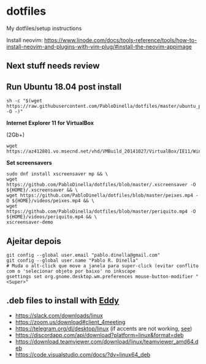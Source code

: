 # dotfiles
My dotfiles/setup instructions

Install neovim: https://www.linode.com/docs/tools-reference/tools/how-to-install-neovim-and-plugins-with-vim-plug/#install-the-neovim-appimage

## Next stuff needs review

## Run Ubuntu 18.04 post install

```
sh -c "$(wget https://raw.githubusercontent.com/PabloDinella/dotfiles/master/ubuntu_post_install.sh -O -)"
``` 

**Internet Explorer 11 for VirtualBox**

(2Gb+)

```
wget https://az412801.vo.msecnd.net/vhd/VMBuild_20141027/VirtualBox/IE11/Windows/IE11.Win8.1.For.Windows.VirtualBox.zip
```

**Set screensavers**

``` 
sudo dnf install xscreensaver mp && \
wget https://github.com/PabloDinella/dotfiles/blob/master/.xscreensaver -O ${HOME}/.xscreensaver && \
wget https://github.com/PabloDinella/dotfiles/blob/master/peixes.mp4 -O ${HOME}/videos/peixes.mp4 && \
wget https://github.com/PabloDinella/dotfiles/blob/master/periquito.mp4 -O ${HOME}/videos/periquito.mp4 && \
xscreensaver-demo
```

## Ajeitar depois

```
git config --global user.email "pablo.dinella@gmail.com"
git config --global user.name "Pablo R. Dinella"
# Muda o alt-click que move a janela para super-click (evitar conflito com o 'selecionar objeto por baixo' no inkscape
gsettings set org.gnome.desktop.wm.preferences mouse-button-modifier "<Super>"

```

## .deb files to install with [Eddy](https://github.com/donadigo/eddy)

- https://slack.com/downloads/linux
- https://zoom.us/download#client_4meeting
- https://telegram.org/dl/desktop/linux (if accents are not working, [see](https://github.com/telegramdesktop/tdesktop/issues/1360#issuecomment-254591620))
- https://discordapp.com/api/download?platform=linux&format=deb
- https://download.teamviewer.com/download/linux/teamviewer_amd64.deb
- https://code.visualstudio.com/docs/?dv=linux64_deb
